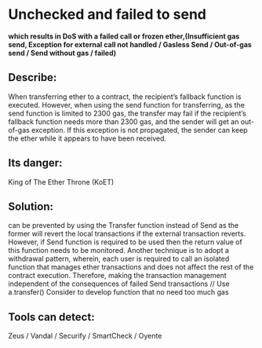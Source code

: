 # Unchecked and failed to send

**which results in DoS with a failed call or frozen ether,(Insufficient gas send, Exception for external call not handled / Gasless Send / Out-of-gas send / Send without gas / failed)**

## Describe: 
When transferring ether to a contract, the recipient’s fallback function is executed. However, when using the send function for transferring, as 
the send function is limited to 2300 gas, the transfer may fail if the recipient’s fallback function needs more than 2300 gas, and the sender 
will get an out-of-gas exception. If this exception is not propagated, the 
sender can keep the ether while it appears to have been received.


## Its danger:
 King of The Ether Throne (KoET)

## Solution:
 can be prevented by using the Transfer function instead of Send as the former will revert the local transactions if the external transaction 
 reverts. However, if Send function is required to be used then the return 
 value of this function needs to be monitored. Another technique is to adopt a withdrawal pattern, wherein, each user is required to call an 
 isolated function that manages ether transactions and does not affect the rest of the contract execution. Therefore, making the transaction 
 management independent of the consequences of failed Send transactions  //  Use a.transfer() Consider to develop function that no need too much gas

## Tools can detect:
 Zeus / Vandal / Securify / SmartCheck / Oyente
